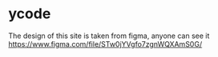 # ycode
The design of this site is taken from figma, anyone can see it https://www.figma.com/file/STw0jYVgfo7zgnWQXAmS0G/
